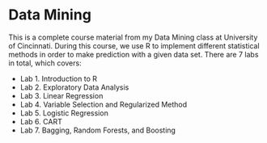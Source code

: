 # Data Mining

This is a complete course material from my Data Mining class at University of Cincinnati. During this course, we use R to implement different statistical methods in order to make prediction with a given data set. There are 7 labs in total, which covers:

  * Lab 1. Introduction to R  
  * Lab 2. Exploratory Data Analysis  
  * Lab 3. Linear Regression  
  * Lab 4. Variable Selection and Regularized Method  
  * Lab 5. Logistic Regression  
  * Lab 6. CART  
  * Lab 7. Bagging, Random Forests, and Boosting 